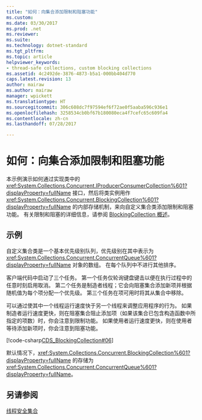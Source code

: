 ```yaml
---
title: "如何：向集合添加限制和阻塞功能"
ms.custom: 
ms.date: 03/30/2017
ms.prod: .net
ms.reviewer: 
ms.suite: 
ms.technology: dotnet-standard
ms.tgt_pltfrm: 
ms.topic: article
helpviewer_keywords:
- thread-safe collections, custom blocking collections
ms.assetid: 4c2492de-3876-4873-b5a1-000bb404d770
caps.latest.revision: 13
author: mairaw
ms.author: mairaw
manager: wpickett
ms.translationtype: HT
ms.sourcegitcommit: 306c608dc7f97594ef6f72ae0f5aaba596c936e1
ms.openlocfilehash: 3258534cb0bf67b180080eca4f7cefc65c609fa4
ms.contentlocale: zh-cn
ms.lasthandoff: 07/28/2017

---
```

# <a name="how-to-add-bounding-and-blocking-functionality-to-a-collection"></a>如何：向集合添加限制和阻塞功能
本示例演示如何通过实现类中的 <xref:System.Collections.Concurrent.IProducerConsumerCollection%601?displayProperty=fullName> 接口，然后将类实例用作 <xref:System.Collections.Concurrent.BlockingCollection%601?displayProperty=fullName> 的内部存储机制，来向自定义集合类添加限制和阻塞功能。 有关限制和阻塞的详细信息，请参阅 [BlockingCollection 概述](../../../../docs/standard/collections/thread-safe/blockingcollection-overview.md)。  
  
## <a name="example"></a>示例  
 自定义集合类是一个基本优先级别队列，优先级别在其中表示为 <xref:System.Collections.Concurrent.ConcurrentQueue%601?displayProperty=fullName> 对象的数组。 在每个队列中不进行其他排序。  
  
 客户端代码中启动了三个任务。 第一个任务仅轮询键盘键击以便在执行过程中的任意时刻启用取消。 第二个任务是制造者线程；它会向阻塞集合添加新项并根据随机值为每个项分配一个优先级。 第三个任务在项可用时将其从集合中移除。  
  
 可以通过使其中一个线程运行速度快于另一个线程来调整应用程序的行为。 如果制造者运行速度更快，则在阻塞集合阻止添加项（如果该集合已包含构造函数中所指定的项数）时，你会注意到限制功能。 如果使用者运行速度更快，则在使用者等待添加新项时，你会注意到阻塞功能。  
  
 [!code-csharp[CDS_BlockingCollection#06](../../../../samples/snippets/csharp/VS_Snippets_Misc/cds_blockingcollection/cs/prodcon.cs#06)]  
  
 默认情况下，<xref:System.Collections.Concurrent.BlockingCollection%601?displayProperty=fullName> 的存储为 <xref:System.Collections.Concurrent.ConcurrentQueue%601?displayProperty=fullName>。  
  
## <a name="see-also"></a>另请参阅  
 [线程安全集合](../../../../docs/standard/collections/thread-safe/index.md)

